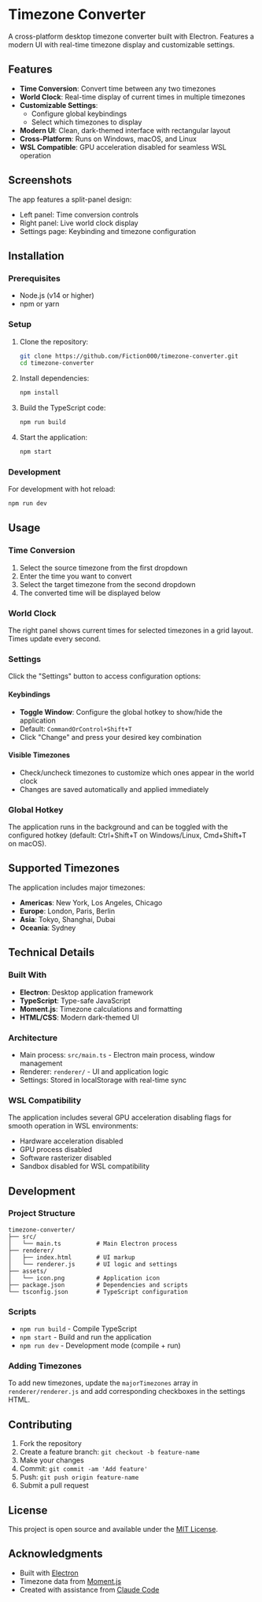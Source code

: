 # Timezone Converter

A cross-platform desktop timezone converter built with Electron. Features a modern UI with real-time timezone display and customizable settings.

## Features

- **Time Conversion**: Convert time between any two timezones
- **World Clock**: Real-time display of current times in multiple timezones
- **Customizable Settings**: 
  - Configure global keybindings
  - Select which timezones to display
- **Modern UI**: Clean, dark-themed interface with rectangular layout
- **Cross-Platform**: Runs on Windows, macOS, and Linux
- **WSL Compatible**: GPU acceleration disabled for seamless WSL operation

## Screenshots

The app features a split-panel design:
- Left panel: Time conversion controls
- Right panel: Live world clock display
- Settings page: Keybinding and timezone configuration

## Installation

### Prerequisites
- Node.js (v14 or higher)
- npm or yarn

### Setup
1. Clone the repository:
   ```bash
   git clone https://github.com/Fiction000/timezone-converter.git
   cd timezone-converter
   ```

2. Install dependencies:
   ```bash
   npm install
   ```

3. Build the TypeScript code:
   ```bash
   npm run build
   ```

4. Start the application:
   ```bash
   npm start
   ```

### Development
For development with hot reload:
```bash
npm run dev
```

## Usage

### Time Conversion
1. Select the source timezone from the first dropdown
2. Enter the time you want to convert
3. Select the target timezone from the second dropdown
4. The converted time will be displayed below

### World Clock
The right panel shows current times for selected timezones in a grid layout. Times update every second.

### Settings
Click the "Settings" button to access configuration options:

#### Keybindings
- **Toggle Window**: Configure the global hotkey to show/hide the application
- Default: `CommandOrControl+Shift+T`
- Click "Change" and press your desired key combination

#### Visible Timezones
- Check/uncheck timezones to customize which ones appear in the world clock
- Changes are saved automatically and applied immediately

### Global Hotkey
The application runs in the background and can be toggled with the configured hotkey (default: Ctrl+Shift+T on Windows/Linux, Cmd+Shift+T on macOS).

## Supported Timezones

The application includes major timezones:
- **Americas**: New York, Los Angeles, Chicago
- **Europe**: London, Paris, Berlin  
- **Asia**: Tokyo, Shanghai, Dubai
- **Oceania**: Sydney

## Technical Details

### Built With
- **Electron**: Desktop application framework
- **TypeScript**: Type-safe JavaScript
- **Moment.js**: Timezone calculations and formatting
- **HTML/CSS**: Modern dark-themed UI

### Architecture
- Main process: `src/main.ts` - Electron main process, window management
- Renderer: `renderer/` - UI and application logic
- Settings: Stored in localStorage with real-time sync

### WSL Compatibility
The application includes several GPU acceleration disabling flags for smooth operation in WSL environments:
- Hardware acceleration disabled
- GPU process disabled
- Software rasterizer disabled
- Sandbox disabled for WSL compatibility

## Development

### Project Structure
```
timezone-converter/
├── src/
│   └── main.ts          # Main Electron process
├── renderer/
│   ├── index.html       # UI markup
│   └── renderer.js      # UI logic and settings
├── assets/
│   └── icon.png         # Application icon
├── package.json         # Dependencies and scripts
└── tsconfig.json        # TypeScript configuration
```

### Scripts
- `npm run build` - Compile TypeScript
- `npm start` - Build and run the application
- `npm run dev` - Development mode (compile + run)

### Adding Timezones
To add new timezones, update the `majorTimezones` array in `renderer/renderer.js` and add corresponding checkboxes in the settings HTML.

## Contributing

1. Fork the repository
2. Create a feature branch: `git checkout -b feature-name`
3. Make your changes
4. Commit: `git commit -am 'Add feature'`
5. Push: `git push origin feature-name`
6. Submit a pull request

## License

This project is open source and available under the [MIT License](LICENSE).

## Acknowledgments

- Built with [Electron](https://electronjs.org/)
- Timezone data from [Moment.js](https://momentjs.com/)
- Created with assistance from [Claude Code](https://claude.ai/code)